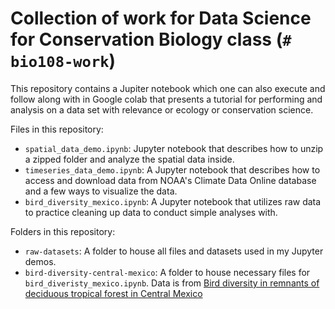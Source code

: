 # Collection of work for Data Science for Conservation Biology class (`# bio108-work`)
This repository contains a Jupiter notebook which one can also execute and follow along with in Google colab that presents a tutorial for performing and analysis on a data set with relevance or ecology or conservation science.

Files in this repository:
* `spatial_data_demo.ipynb`: Jupyter notebook that describes how to unzip a zipped folder and analyze the spatial data inside.
* `timeseries_data_demo.ipynb`: A Jupyter notebook that describes how to access and download data from NOAA's Climate Data Online database and a few ways to visualize the data.
* `bird_diversity_mexico.ipynb`: A Jupyter notebook that utilizes raw data to practice cleaning up data to conduct simple analyses with.

Folders in this repository:
* `raw-datasets`: A folder to house all files and datasets used in my Jupyter demos.
* `bird-diversity-central-mexico`: A folder to house necessary files for `bird_diveristy_mexico.ipynb`. Data is from [Bird diversity in remnants of deciduous tropical forest in Central Mexico](https://dataverse.harvard.edu/dataset.xhtml?persistentId=doi:10.7910/DVN/QKRK3S)
